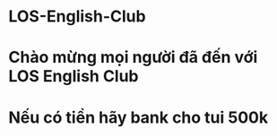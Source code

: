 # LOS-English-Club
# Chào mừng mọi người đã đến với LOS English Club
# Nếu có tiền hãy bank cho tui 500k
